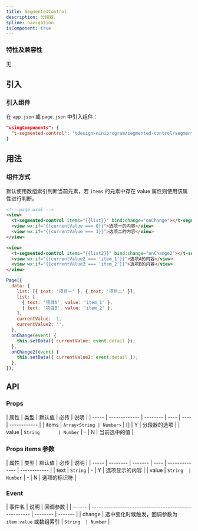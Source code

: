 ```yaml
---
title: SegmentedControl
description: 分段器。
spline: navigation
isComponent: true
---
```


### 特性及兼容性

无

## 引入

### 引入组件

在 `app.json` 或 `page.json` 中引入组件：

```json
"usingComponents": {
  "t-segmented-control": "tdesign-miniprogram/segmented-control/segmented-control"
}
```

## 用法

### 组件方式

默认使用数组索引判断当前元素，若 `items` 的元素中存在 value 属性则使用该属性进行判断。

```html
<!-- page.wxml -->
<view>
  <t-segmented-control items="{{list}}" bind:change="onChange"></t-segmented-control>
  <view wx:if="{{currentValue === 0}}">选项一的内容</view>
  <view wx:if="{{currentValue === 1}}">选项二的内容</view>
</view>

<view>
  <t-segmented-control items="{{list2}}" bind:change="onChange2"></t-segmented-control>
  <view wx:if="{{currentValue2 === 'item_1'}}">选项A的内容</view>
  <view wx:if="{{currentValue2 === 'item_2'}}">选项B的内容</view>
</view>
```

```js
Page({
  data: {
    list: [{ text: '项目一' }, { text: '项目二' }],
    list: [
      { text: '项目A', value: 'item_1' },
      { text: '项目B', value: 'item_2' },
    ],
    currentValue: -1,
    currentValue2: '',
  },
  onChange(event) {
    this.setData({ currentValue: event.detail });
  },
  onChange2(event) {
    this.setData({ currentValue2: event.detail });
  },
});
```

## API

### Props

| 属性  | 类型          | 默认值   | 必传 | 说明 |
| ----- | ------------- | -------- | ---- | ---- | ------------ |
| items | `Array<String | Number>` | []   | Y    | 分段器的选项 |
| value | `String       | Number`  | -    | N    | 当前选中的值 |

### Props items 参数

| 属性  | 类型     | 默认值  | 必传 | 说明           |
| ----- | -------- | ------- | ---- | -------------- | ------------ |
| text  | `String` | -       | Y    | 选项显示的内容 |
| value | `String  | Number` | -    | N              | 选项的标识符 |

### Event

| 事件名 | 说明                                                 | 回调参数 |
| ------ | ---------------------------------------------------- | -------- | ------- |
| change | 选中变化时候触发，回调参数为 `item.value` 或数组索引 | `String  | Number` |
